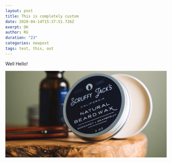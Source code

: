 ```yaml
---
layout: post
title: This is completely custom
date: 2020-04-14T15:37:51.726Z
exerpt: OK
author: RG
duration: "23"
categories: newpost
tags: test, this, out
---
```

Well Hello!

![](/img/assets/product.jpg)
